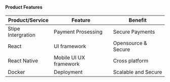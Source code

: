 #### Product Features
|Product/Service       |Feature            |Benefit         |
|----------------------|-------------------|----------------|
|Stipe Intergration    |Payment Prosessing | Secure Payments|
|React                 |UI framework   | Opensource & Secure|
|React Native  | Mobile UI UX framework     | Cross platform|
 | Docker | Deployment| Scalable and Secure|
 